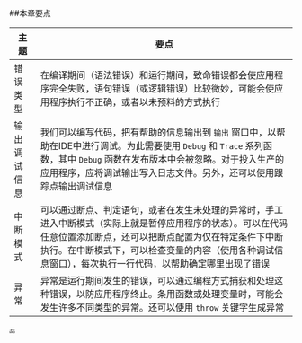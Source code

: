 ##本章要点

| 主题 | 要点 |
|-|-|
| 错误类型 | 在编译期间（语法错误）和运行期间，致命错误都会使应用程序完全失败，语句错误（或逻辑错误）比较微妙，可能会使应用程序执行不正确，或者以未预料的方式执行 |
| 输出调试信息 | 我们可以编写代码，把有帮助的信息输出到 `输出` 窗口中，以帮助在IDE中进行调试。为此需要使用 `Debug` 和 `Trace` 系列函数，其中 `Debug` 函数在发布版本中会被忽略。对于投入生产的应用程序，应将调试输出写入日志文件。另外，还可以使用跟踪点输出调试信息 |
| 中断模式 | 可以通过断点、判定语句，或者在发生未处理的异常时，手工进入中断模式（实际上就是暂停应用程序的状态）。可以在代码任意位置添加断点，还可以把断点配置为仅在特定条件下中断执行。在中断模式下，可以检查变量的内容（使用各种调试信息窗口），每次执行一行代码，以帮助确定哪里出现了错误 |
| 异常 | 异常是运行期间发生的错误，可以通过编程方式捕获和处理这种错误，以防应用程序终止。条用函数或处理变量时，可能会发生许多不同类型的异常。还可以使用 `throw` 关键字生成异常 |







🔚